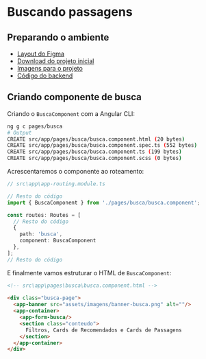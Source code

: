 # Buscando passagens
## Preparando o ambiente
- [Layout do Figma](https://www.figma.com/community/file/1416571124509342695)
- [Download do projeto inicial](https://github.com/alura-cursos/3325-jornada-milhas/archive/refs/heads/main.zip)
- [Imagens para o projeto](https://cdn3.gnarususercontent.com.br/3325-angular/Interface%20Desktop.zip)
- [Código do backend](https://github.com/viniciosneves/jornada-milhas-api)

## Criando componente de busca
Criando o `BuscaComponent` com a Angular CLI:
```bash
ng g c pages/busca
# Output
CREATE src/app/pages/busca/busca.component.html (20 bytes)
CREATE src/app/pages/busca/busca.component.spec.ts (552 bytes)
CREATE src/app/pages/busca/busca.component.ts (199 bytes)
CREATE src/app/pages/busca/busca.component.scss (0 bytes)
```

Acrescentaremos o componente ao roteamento:
```TypeScript
// src\app\app-routing.module.ts

// Resto do código
import { BuscaComponent } from './pages/busca/busca.component';

const routes: Routes = [
  // Resto do código
  {
    path: 'busca',
    component: BuscaComponent
  },
];
// Resto do código
```

E finalmente vamos estruturar o HTML de `BuscaComponent`:
```HTML
<!-- src\app\pages\busca\busca.component.html -->
 
<div class="busca-page">
  <app-banner src="assets/imagens/banner-busca.png" alt=""/>
  <app-container>
    <app-form-busca/>
    <section class="conteudo">
      Filtros, Cards de Recomendados e Cards de Passagens
    </section>
  </app-container>
</div>
```
